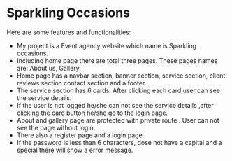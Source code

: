 # Sparkling Occasions


Here are some features and functionalities:

- My project is a Event agency website which name is Sparkling occasions.
- Including home page there are total three pages. These pages names are: About us, Gallery.
- Home page has a navbar section, banner section, service section, client reviews section contact section and a footer.
- The service section has 6 cards. After clicking each card user can see the service details.
- If the user is not logged he/she can not see the service details ,after clicking the card button he/she go to the login page.
- About and gallery page are protected with private route . User can not see the page without login. 
- There also a register page and a login page. 
- If the password is less than 6 characters, dose not have a capital and a special there will show a error message.


